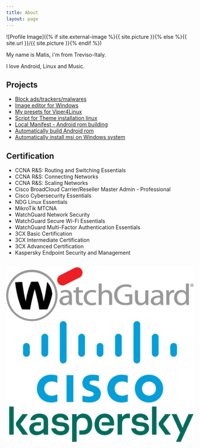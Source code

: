 ```yaml
---
title: About
layout: page
---
```

![Profile Image]({% if site.external-image %}{{ site.picture }}{% else %}{{ site.url }}/{{ site.picture }}{% endif %})

<p>My name is Matis, i'm from Treviso-Italy.</p>
<p>I love Android, Linux and Music.</p>

<h2>Projects</h2>
<ul>
	<li><a href="https://github.com/Rush-er/SickAdsNew">Block ads/trackers/malwares</a></li>
	<li><a href="https://github.com/Rush-er/PhotoS">Image editor for Windows</a></li>
	<li><a href="https://github.com/Rush-er/Viper4Linux-Configs">My presets for Viper4Linux</a></li>
	<li><a href="https://github.com/Rush-er/themeInstaller">Script for Theme installation linux</a></li>
        <li><a href="https://github.com/Rush-er/local_manifests">Local Manifest - Android rom building</a></li>
        <li><a href="https://github.com/Rush-er/buildROM">Automatically build Android rom</a></li>
        <li><a href="https://github.com/Rush-er/SiStall">Automatically install msi on Windows system</a></li>

</ul>


<h2>Certification</h2>
<ul class="skill-list">
	<li>CCNA R&S: Routing and Switching Essentials</li>
	<li>CCNA R&S: Connecting Networks</li>
	<li>CCNA R&S: Scaling Networks</li>
	<li>Cisco BroadCloud Carrier/Reseller Master Admin - Professional</li>
	<li>Cisco Cybersecurity Essentials</li>
	<li>NDG Linux Essentials</li>
	<li>MikroTik MTCNA</li>
	<li>WatchGuard Network Security</li>
	<li>WatchGuard Secure Wi-Fi Essentials</li>
	<li>WatchGuard Multi-Factor Authentication Essentials</li>
	<li>3CX Basic Certification</li>
	<li>3CX Intermediate Certification</li>
	<li>3CX Advanced Certification</li>
	<li>Kaspersky Endpoint Security and Management</li>
</ul>

&nbsp;
&nbsp;
![](assets/images/cert.png)


